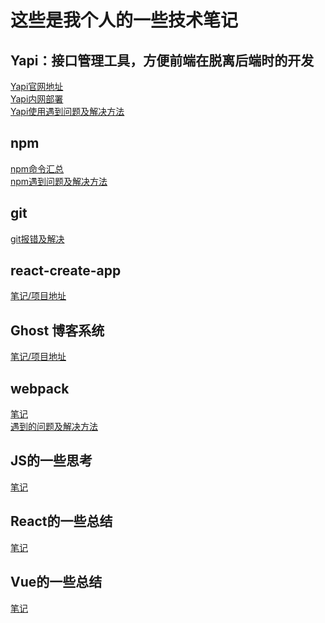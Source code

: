 # 这些是我个人的一些技术笔记

## Yapi：接口管理工具，方便前端在脱离后端时的开发
[Yapi官网地址](https://hellosean1025.github.io/yapi/index.html)<br>
[Yapi内网部署](./Yapi/内网部署/部署方法.md)<br>
[Yapi使用遇到问题及解决方法](./Yapi/使用/使用遇到的问题及解决方法.md)

## npm
[npm命令汇总](./npm/命令汇总.md)<br>
[npm遇到问题及解决方法](./npm/遇到的问题及解决方法.md)

## git
[git报错及解决](./git/git报错及解决.md)

## react-create-app
[笔记/项目地址](https://github.com/NeroSolomon/react-app)

## Ghost 博客系统
[笔记/项目地址](https://github.com/NeroSolomon/Ghost-Blog)

## webpack
[笔记](./webpack/webpack配置.md)<br>
[遇到的问题及解决方法](./webpack/webpack问题及解决.md)

## JS的一些思考
[笔记](./js/js一些问题的思考.md)

## React的一些总结
[笔记](./react/react的一些总结.md)

## Vue的一些总结
[笔记](./vue/vue的一些总结.md)